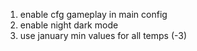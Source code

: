 1. enable cfg gameplay in main config
2. enable night dark mode
3. use january min values for all temps (-3)